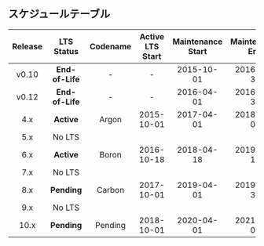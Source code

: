 <h2 class="schedule-table">スケジュールテーブル</h2>

| Release |   LTS Status    | Codename | Active LTS Start | Maintenance Start | Maintenance End |
| :-----: | :-------------: | :------: | :--------------: | :---------------: | :-------------: |
|  v0.10  | **End-of-Life** |    -     |        -         |    2015-10-01     |   2016-10-31    |
|  v0.12  | **End-of-Life** |    -     |        -         |    2016-04-01     |   2016-12-31    |
|   4.x   |   **Active**    |  Argon   |    2015-10-01    |    2017-04-01     |   2018-04-01    |
|   5.x   |     No LTS      |          |                  |                   |                 |
|   6.x   |   **Active**    |  Boron   |    2016-10-18    |    2018-04-18     |   2019-04-18    |
|   7.x   |     No LTS      |          |                  |                   |                 |
|   8.x   |   **Pending**   |  Carbon  |    2017-10-01    |    2019-04-01     |   2019-12-31    |
|   9.x   |     No LTS      |          |                  |                   |                 |
|  10.x   |   **Pending**   | Pending  |    2018-10-01    |    2020-04-01     |   2021-04-01    |
